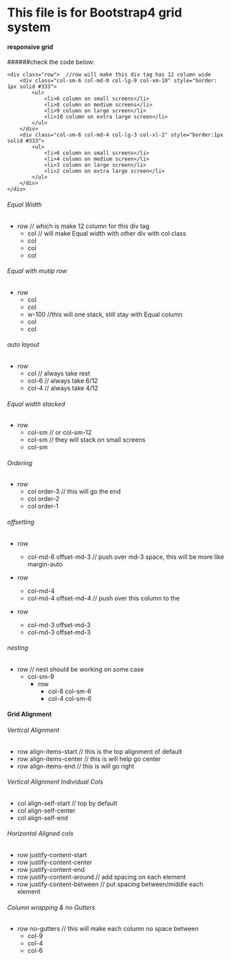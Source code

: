 # This file is for Bootstrap4 grid system

#### responsive grid

######check the code below:

```
<div class="row">  //row will make this div tag has 12 column wide
    <div class="col-sm-6 col-md-8 col-lg-9 col-xm-10" style="border: 1px solid #333">
        <ul>
            <li>6 column on small screens</li>
            <li>8 column on medium screens</li>
            <li>9 column on large screen</li>
            <li>10 column on extra large screen</li>
        </ul>
    </div>
    <div class="col-sm-6 col-md-4 col-lg-3 col-xl-2" style="border:1px solid #333">
        <ul>
            <li>6 column on small screens</li>
            <li>4 column on medium screen</li>
            <li>3 column on large screen</li>
            <li>2 column on extra large screen</li>
        </ul>
    </div>
</div>
```

###### Equal Width 

* row // which is make 12 column for this div tag
    * col   // will make Equal width with other div with col class
    * col
    * col
    * col


###### Equal with mutip row

* row 
    * col
    * col
    * w-100 //this will one stack, still stay with Equal column
    * col
    * col

###### auto layout

* row
    * col    // always take rest
    * col-6  // always take 6/12
    * col-4   // always take 4/12


###### Equal width stacked

* row
    * col-sm  // or col-sm-12 
    * col-sm  // they will stack on small screens
    * col-sm


###### Ordering

* row
    * col order-3  // this will go the end
    * col order-2
    * col order-1


###### offsetting

* row
    * col-md-6 offset-md-3  // push over md-3 space, this will be more like margin-auto

* row 
    * col-md-4
    * col-md-4 offset-md-4 // push over this column to the 
    
* row
    * col-md-3 offset-md-3
    * col-md-3 offset-md-3

###### nesting

* row    // nest should be working on some case
    * col-sm-9
        * row
            * col-8 col-sm-6
            * col-4 col-sm-6



#### Grid Alignment

###### Vertical Alignment

* row align-items-start  // this is the top alignment of default
* row align-items-center // this is will help go center
* row align-items-end    // this is will go right

###### Vertical Alignment Individual Cols

* col align-self-start // top by default
* col align-self-center 
* col align-self-end


###### Horizontal Aligned cols

* row justify-content-start
* row justify-content-center
* row justify-content-end
* row justify-content-around  // add spacing on each element
* row justify-content-between  // put spacing between/middle each element

###### Column wrapping & no Gutters

* row no-gutters // this will make each column no space between
    * col-9 
    * col-4
    * col-6 